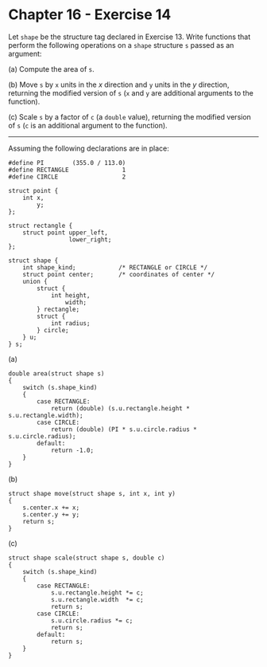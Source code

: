 # Chapter 16 - Exercise 14

Let `shape` be the structure tag declared in Exercise 13. Write functions that perform the following operations on a `shape` structure `s` passed as an argument:

(a) 
Compute the area of `s`.  

(b) 
Move `s` by `x` units in the _x_ direction and `y` units in the _y_ direction, returning the modified version of `s` (`x` and `y` are additional arguments to the function).  

(c) 
Scale `s` by a factor of `c` (a `double` value), returning the modified version of `s` (`c` is an additional argument to the function).


---

Assuming the following declarations are in place:  

```
#define PI        (355.0 / 113.0)
#define RECTANGLE               1
#define CIRCLE                  2

struct point { 
    int x, 
        y; 
};

struct rectangle { 
    struct point upper_left, 
                 lower_right; 
};

struct shape {
    int shape_kind;            /* RECTANGLE or CIRCLE */
    struct point center;       /* coordinates of center */
    union {
        struct {
            int height, 
                width;
        } rectangle;
        struct {
            int radius;
        } circle;
    } u;
} s;
```

(a)
```
double area(struct shape s)
{
    switch (s.shape_kind)
    {
        case RECTANGLE:
            return (double) (s.u.rectangle.height * s.u.rectangle.width);
        case CIRCLE:
            return (double) (PI * s.u.circle.radius * s.u.circle.radius);
        default:
            return -1.0;
    }
}
```

(b)
```
struct shape move(struct shape s, int x, int y)
{
    s.center.x += x;
    s.center.y += y;
    return s;
}
```

(c)
```
struct shape scale(struct shape s, double c)
{
    switch (s.shape_kind)
    {
        case RECTANGLE:
            s.u.rectangle.height *= c;
            s.u.rectangle.width  *= c;
            return s;
        case CIRCLE:
            s.u.circle.radius *= c;
            return s;
        default:
            return s;
    }
}
```
